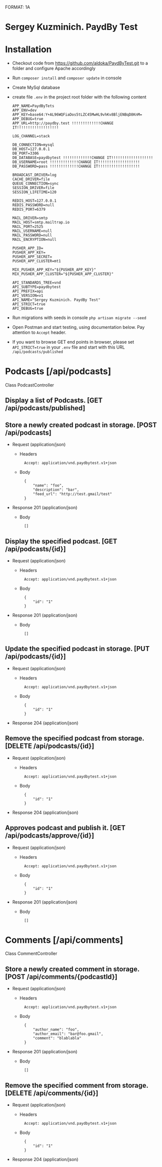FORMAT: 1A

# Sergey Kuzminich. PaydBy Test

# Installation

+ Checkout code from https://github.com/aldoka/PaydByTest.git to a folder and configure Apache accordingly

+ Run `composer install` and `composer update` in console

+ Create MySql database

+ create file `.env` in the project root folder with the following content
    ```
    APP_NAME=PaydByTets
    APP_ENV=dev
    APP_KEY=base64:Y+AL96WQFiaDos5tLZC45MwHL9vhKv8BljENBqD8KnM=
    APP_DEBUG=true
    APP_URL=http://paydby.test !!!!!!!!!!!!!CHANGE IT!!!!!!!!!!!!!!!!!!!

    LOG_CHANNEL=stack

    DB_CONNECTION=mysql
    DB_HOST=127.0.0.1
    DB_PORT=3306
    DB_DATABASE=paydbytest !!!!!!!!!!!!!CHANGE IT!!!!!!!!!!!!!!!!!!!
    DB_USERNAME=root !!!!!!!!!!!!!CHANGE IT!!!!!!!!!!!!!!!!!!!
    DB_PASSWORD=pass !!!!!!!!!!!!!CHANGE IT!!!!!!!!!!!!!!!!!!!

    BROADCAST_DRIVER=log
    CACHE_DRIVER=file
    QUEUE_CONNECTION=sync
    SESSION_DRIVER=file
    SESSION_LIFETIME=120

    REDIS_HOST=127.0.0.1
    REDIS_PASSWORD=null
    REDIS_PORT=6379

    MAIL_DRIVER=smtp
    MAIL_HOST=smtp.mailtrap.io
    MAIL_PORT=2525
    MAIL_USERNAME=null
    MAIL_PASSWORD=null
    MAIL_ENCRYPTION=null

    PUSHER_APP_ID=
    PUSHER_APP_KEY=
    PUSHER_APP_SECRET=
    PUSHER_APP_CLUSTER=mt1

    MIX_PUSHER_APP_KEY="${PUSHER_APP_KEY}"
    MIX_PUSHER_APP_CLUSTER="${PUSHER_APP_CLUSTER}"

    API_STANDARDS_TREE=vnd
    API_SUBTYPE=paydbytest
    API_PREFIX=api
    API_VERSION=v1
    API_NAME="Sergey Kuzminich. PaydBy Test"
    API_STRICT=true
    API_DEBUG=true
    ```
+ Run migrations with seeds in console `php artisan migrate --seed`

+ Open Postman and start testing, using documentation below. Pay attention to `Accept` header.

+ If you want to browse GET end points in browser, please set `API_STRICT=true` in your `.env` file and start with this URL `/api/podcasts/published`

# Podcasts [/api/podcasts]
Class PodcastController

## Display a list of Podcasts. [GET /api/podcasts/published]


## Store a newly created podcast in storage. [POST /api/podcasts]


+ Request (application/json)
    + Headers

            Accept: application/vnd.paydbytest.v1+json
    + Body

            {
                "name": "foo",
                "description": "bar",
                "feed_url": "http://test.gmail/test"
            }

+ Response 201 (application/json)
    + Body

            []

## Display the specified podcast. [GET /api/podcasts/{id}]


+ Request (application/json)
    + Headers

            Accept: application/vnd.paydbytest.v1+json
    + Body

            {
                "id": "1"
            }

+ Response 201 (application/json)
    + Body

            []

## Update the specified podcast in storage. [PUT /api/podcasts/{id}]


+ Request (application/json)
    + Headers

            Accept: application/vnd.paydbytest.v1+json
    + Body

            {
                "id": "1"
            }

+ Response 204 (application/json)

## Remove the specified podcast from storage. [DELETE /api/podcasts/{id}]


+ Request (application/json)
    + Headers

            Accept: application/vnd.paydbytest.v1+json
    + Body

            {
                "id": "1"
            }

+ Response 204 (application/json)

## Approves podcast and publish it. [GET /api/podcasts/approve/{id}]


+ Request (application/json)
    + Headers

            Accept: application/vnd.paydbytest.v1+json
    + Body

            {
                "id": "1"
            }

+ Response 201 (application/json)
    + Body

            []

# Comments [/api/comments]
Class CommentController

## Store a newly created comment in storage. [POST /api/comments/{podcastId}]


+ Request (application/json)
    + Headers

            Accept: application/vnd.paydbytest.v1+json
    + Body

            {
                "author_name": "foo",
                "author_email": "bar@foo.gmail",
                "comment": "blablabla"
            }

+ Response 201 (application/json)
    + Body

            []

## Remove the specified comment from storage. [DELETE /api/comments/{id}]


+ Request (application/json)
    + Headers

            Accept: application/vnd.paydbytest.v1+json
    + Body

            {
                "id": "1"
            }

+ Response 204 (application/json)
